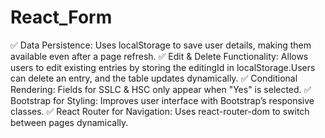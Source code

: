# React_Form
✅ Data Persistence: Uses localStorage to save user details, making them available even after a page refresh.
✅ Edit & Delete Functionality: Allows users to edit existing entries by storing the editingId in localStorage.Users can delete an entry, and the table updates dynamically.
✅ Conditional Rendering: Fields for SSLC & HSC only appear when "Yes" is selected.
✅ Bootstrap for Styling: Improves user interface with Bootstrap’s responsive classes.
✅ React Router for Navigation: Uses react-router-dom to switch between pages dynamically.

